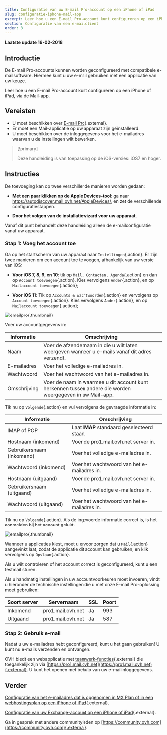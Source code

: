 ```yaml
---
title: Configuratie van uw E-mail Pro-account op een iPhone of iPad
slug: configuratie-iphone-mail-app
excerpt: Leer hoe u een E-mail Pro-account kunt configureren op een iPhone of iPad, via de Mail-app
section: Configuratie van een e-mailclient
order: 3
---
```


**Laatste update 16-02-2018**

## Introductie

De E-mail Pro-accounts kunnen worden geconfigureerd met compatibele e-mailsoftware.  Hiermee kunt u uw e-mail gebruiken met een applicatie van uw keuze.

Leer hoe u een E-mail Pro-account kunt configureren op een iPhone of iPad, via de Mail-app.

## Vereisten

- U moet beschikken over [E-mail Pro](https://www.ovh.nl/emails/email-pro/){.external}.
- Er moet een Mail-applicatie op uw apparaat zijn geïnstalleerd.
- U moet beschikken over de inloggegevens voor het e-mailadres waarvan u de instellingen wilt bewerken.

> [!primary]
>
> Deze handleiding is van toepassing op de iOS-versies: iOS7 en hoger. 
>

## Instructies

De toevoeging kan op twee verschillende manieren worden gedaan:

- **Met een paar klikken op de Apple Devices-tool**: ga naar <https://autodiscover.mail.ovh.net/AppleDevices/>, en zet de verschillende configuratiestappen.

- **Door het volgen van de installatiewizard voor uw apparaat**.

Vanaf dit punt behandelt deze handleiding alleen de e-mailconfiguratie vanaf uw apparaat.

### Stap 1: Voeg het account toe

Ga op het startscherm van uw apparaat naar `Instellingen`{.action}. Er zijn twee manieren om een account toe te voegen, afhankelijk van uw versie van iOS:

- **Voor iOS 7, 8, 9, en 10**: tik op `Mail, Contacten, Agenda`{.action} en dan op `Account toevoegen`{.action}. Kies vervolgens `Ander`{.action}, en op `Mailaccount toevoegen`{.action};

- **Voor iOS 11**: Tik op `Accounts & wachtwoorden`{.action} en vervolgens op `Account toevoegen`{.action}. Kies vervolgens `Ander`{.action}, en op `Mailaccount toevoegen`{.action};

![emailpro](images/configuration-mail-ios-step1.png){.thumbnail}

Voer uw accountgegevens in:

|Informatie|Omschrijving|
|---|---|
|Naam|Voer de afzendernaam in die u wilt laten weergeven wanneer u e-mails vanaf dit adres verzendt.|
|E-mailadres|Voer het volledige e-mailadres in. |
|Wachtwoord|Voer het wachtwoord van het e-mailadres in. |
|Omschrijving|Voer de naam in waarmee u dit account kunt herkennen tussen andere die worden weergegeven in uw Mail-app.|

Tik nu op `Volgende`{.action} en vul vervolgens de gevraagde informatie in:

|Informatie|Omschrijving|
|---|---|
|IMAP of POP|Laat **IMAP** standaard geselecteerd staan.|
|Hostnaam (inkomend)|Voer de pro1.mail.ovh.net server in.|
|Gebruikersnaam (inkomend)|Voer het volledige e-mailadres in. |
|Wachtwoord (inkomend)|Voer het wachtwoord van het e-mailadres in.|  
|Hostnaam (uitgaand)|Voer de pro1.mail.ovh.net server in.|
|Gebruikersnaam (uitgaand)|Voer het volledige e-mailadres in. |
|Wachtwoord (uitgaand)|Voer het wachtwoord van het e-mailadres in.|

Tik nu op `Volgende`{.action}.  Als de ingevoerde informatie correct is, is het aanmelden bij het account gelukt.

![emailpro](images/configuration-mail-ios-step2.png){.thumbnail}

Wanneer u applicaties kiest, moet u ervoor zorgen dat u `Mail`{.action} aangevinkt laat, zodat de applicatie dit account kan gebruiken, en klik vervolgens op `Opslaan`{.action}.

Als u wilt controleren of het account correct is geconfigureerd, kunt u een testmail sturen.

Als u handmatig instellingen in uw accountvoorkeuren moet invoeren, vindt u hieronder de technische instellingen die u met onze E-mail Pro-oplossing moet gebruiken:

|Soort server|Servernaam|SSL|Poort|
|---|---|---|---|
|Inkomend|pro1.mail.ovh.net|Ja|993|
|Uitgaand|pro1.mail.ovh.net|Ja|587|

### Stap 2: Gebruik e-mail

Nadat u uw e-mailadres hebt geconfigureerd, kunt u het gaan gebruiken! U kunt nu e-mails verzenden en ontvangen.

OVH biedt een webapplicatie met [teamwerk-functies](https://www.ovh.com/nl/emails/){.external} die toegankelijk zijn via [https://pro1.mail.ovh.net](https://pro1.mail.ovh.net){.external}. U kunt het openen met behulp van uw e-mailinloggegevens.

## Verder

[Configuratie van het e-mailadres dat is opgenomen in MX Plan of in een webhostingsplan op een iPhone of iPad](https://docs.ovh.com/nl/emails/mail-configuratie-ios-iphone-ipad/){.external}.

[Configuratie van uw Exchange-account op een iPhone of iPad](https://docs.ovh.com/nl/microsoft-collaborative-solutions/exchange-automatische-configuratie-ios-iphone-ipad/){.external}.

Ga in gesprek met andere communityleden op [https://community.ovh.com](https://community.ovh.com){.external}.